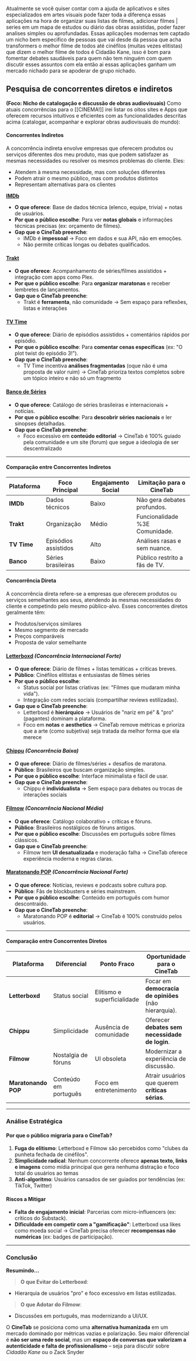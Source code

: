 Atualmente se você quiser contar com a ajuda de aplicativos e sites especializados em artes visuais pode fazer toda a diferença essas aplicações na hora de organizar suas listas de filmes, adicionar filmes | series em um mapa de estudos ou diário das obras assistidas, poder fazer analises simples ou aprofundadas. Essas aplicações modernas tem captado um nicho bem especifico de pessoas que vai desde da pessoa que acha transformers o melhor filme de todos até cinéfilos (muitas vezes elitistas) que dizem o melhor filme de todos é Cidadão Kane, isso é bom para fomentar debates saudáveis para quem não tem ninguém com quem discutir esses assuntos com ela então ai essas aplicações ganham um mercado nichado para se apoderar de grupo nichado.
## Pesquisa de concorrentes diretos e indiretos
**(Foco: Nicho de catalogação e discussão de obras audiovisuais)**
Como atuais concorrências para o [[CINEMA!]] irei listar os oitos sites e Apps que oferecem recursos intuitivos e eficientes com as funcionalidades descritas acima (catalogar, acompanhar e explorar obras audiovisuais do mundo):

#### Concorrentes Indiretos
A concorrência indireta envolve empresas que oferecem produtos ou serviços diferentes dos meu produto, mas que podem satisfazer as mesmas necessidades ou resolver os mesmos problemas do cliente. Eles:
- Atendem à mesma necessidade, mas com soluções diferentes
- Podem atrair o mesmo público, mas com produtos distintos
- Representam alternativas para os clientes

**[IMDb](https://www.imdb.com/)**  
- **O que oferece**: Base de dados técnica (elenco, equipe, trivia) + notas de usuários.  
- **Por que o público escolhe**: Para ver **notas globais** e informações técnicas precisas (ex: orçamento de filmes).  
- **Gap que o CineTab preenche**:  
  - IMDb é **impessoal** → Foco em dados e sua API, não em emoções.  
  - Não permite críticas longas ou debates qualificados.  

#### **[Trakt](https://trakt.tv/)**  
- **O que oferece**: Acompanhamento de séries/filmes assistidos + integração com apps como Plex.  
- **Por que o público escolhe**: Para **organizar maratonas** e receber lembretes de lançamentos.
- **Gap que o CineTab preenche**:  
  - Trakt é **ferramenta**, não comunidade → Sem espaço para reflexões, listas e interações  

#### **[TV Time](https://www.tvtime.com/)**  
- **O que oferece**: Diário de episódios assistidos + comentários rápidos por episódio.  
- **Por que o público escolhe**: Para **comentar cenas específicas** (ex: "O plot twist do episódio 3!").  
- **Gap que o CineTab preenche**:  
  - TV Time incentiva **análises fragmentadas** (oque não é uma proposta de valor ruim) → CineTab prioriza textos completos sobre um tópico inteiro e não só um fragmento

#### **[Banco de Séries](https://www.bancodeseries.com.br/)**  
- **O que oferece**: Catálogo de séries brasileiras e internacionais + notícias.
- **Por que o público escolhe**: Para **descobrir séries nacionais** e ler sinopses detalhadas.  
- **Gap que o CineTab preenche**:  
  - Foco excessivo em **conteúdo editorial** → CineTab é 100% guiado pela comunidade e um site (forum) que segue a ideologia de ser descentralizado  

---

#### **Comparação entre Concorrentes Indiretos**  
| Plataforma   | Foco Principal          | Engajamento Social | Limitação para o CineTab               |  
|--------------|-------------------------|--------------------|-----------------------------------------|  
| **IMDb**     | Dados técnicos          | Baixo              | Não gera debates profundos.            |  
| **Trakt**    | Organização             | Médio              | Funcionalidade %3E Comunidade.           |  
| **TV Time**  | Episódios assistidos    | Alto               | Análises rasas e sem nuance.           |  
| **Banco**    | Séries brasileiras      | Baixo              | Público restrito a fãs de TV.          |  


#### Concorrência Direta
A concorrência direta refere-se a empresas que oferecem produtos ou serviços semelhantes aos seus, atendendo às mesmas necessidades do cliente e competindo pelo mesmo público-alvo. Esses concorrentes diretos geralmente têm:
- Produtos/serviços similares
- Mesmo segmento de mercado
- Preços comparáveis
- Proposta de valor semelhante

#### **[Letterboxd](https://letterboxd.com/)** *(Concorrência Internacional Forte)*  
- **O que oferece**: Diário de filmes + listas temáticas + críticas breves.  
- **Público**: Cinéfilos elitistas e entusiastas de filmes séries
- **Por que o público escolhe**:  
  - Status social por listas criativas (ex: "Filmes que mudaram minha vida").  
  - Integração com redes sociais (compartilhar reviews estilizadas).  
- **Gap que o CineTab preenche**:  
  - Letterboxd é **hierárquico** → Usuários de "nariz em pé" & "pro" (pagantes) dominam a plataforma.  
  - Foco em **notas** e **aesthetics** → CineTab remove métricas e prioriza que a arte (como subjetiva) seja tratada da melhor forma que ela merece 

#### **[Chippu](https://www.chippu.com.br/)** *(Concorrência Baixa)*  
- **O que oferece**: Diário de filmes/séries + desafios de maratona.  
- **Público**: Brasileiros que buscam organização simples.  
- **Por que o público escolhe**: Interface minimalista e fácil de usar.  
- **Gap que o CineTab preenche**:  
  - Chippu é **individualista**  → Sem espaço para debates ou trocas de interações sociais

#### **[Filmow](https://filmow.com/)** *(Concorrência Nacional Média)*  
- **O que oferece**: Catálogo colaborativo + críticas e fóruns.  
- **Público**: Brasileiros nostálgicos de fóruns antigos.  
- **Por que o público escolhe**: Discussões em português sobre filmes clássicos.  
- **Gap que o CineTab preenche**:  
  - Filmow tem **UI desatualizada** e moderação falha → CineTab oferece experiência moderna e regras claras.  

#### **[Maratonando POP](https://www.maratonandopop.com.br/)** *(Concorrência Nacional Forte)*  
- **O que oferece**: Notícias, reviews e podcasts sobre cultura pop.  
- **Público**: Fãs de blockbusters e séries mainstream.  
- **Por que o público escolhe**: Conteúdo em português com humor descontraído.  
- **Gap que o CineTab preenche**:  
  - Maratonando POP é **editorial** → CineTab é 100% construído pelos usuários.  

---

#### **Comparação entre Concorrentes Diretos**  
| Plataforma         | Diferencial               | Ponto Fraco                 | Oportunidade para o CineTab                     |  
|--------------------|---------------------------|-----------------------------|-------------------------------------------------|  
| **Letterboxd**     | Status social             | Elitismo e superficialidade | Focar em **democracia de opiniões** (não hierarquia). |  
| **Chippu**         | Simplicidade              | Ausência de comunidade      | Oferecer **debates sem necessidade de login**.  |  
| **Filmow**         | Nostalgia de fóruns       | UI obsoleta                 | Modernizar a experiência de discussão.          |  
| **Maratonando POP**| Conteúdo em português     | Foco em entretenimento      | Atrair usuários que querem **críticas sérias**. |  

---

### **Análise Estratégica**  
#### **Por que o público migraria para o CineTab?**  
1. **Fuga do elitismo**: Letterboxd e Filmow são percebidos como "clubes da punheta fechada de cinéfilos".  
2. **Simplicidade radical**: Nenhum concorrente oferece **apenas texto, links e imagens** como mídia principal que gera nenhuma distração e foco total do usuários ao temas
3. **Anti-algoritmo**: Usuários cansados de ser guiados por tendências (ex: TikTok, Twitter)  

#### **Riscos a Mitigar**  
- **Falta de engajamento inicial**: Parcerias com micro-influencers (ex: críticos do Substack).  
- **Dificuldade em competir com a "gamificação"**: Letterboxd usa likes como moeda social → CineTab precisa oferecer **recompensas não numéricas** (ex: badges de participação).  

---

### **Conclusão**  
**Resumindo...**
>**O que Evitar do Letterboxd**:  
  - Hierarquia de usuários "pro" e foco excessivo em listas estilizadas.  
> **O que Adotar do Filmow**:  
  - Discussões em português, mas modernizando a UI/UX.  

O **CineTab** se posiciona como uma **alternativa humanizada** em um mercado dominado por métricas vazias e polarização. Seu maior diferencial é **não ser uma rede social**, mas um **espaço de conversas que valorizam a autenticidade e falta de profissionalismo** – seja para discutir sobre *Cidadão Kane* ou o Zack Snyder